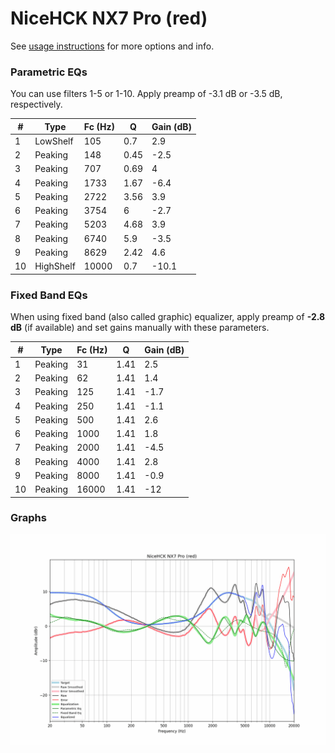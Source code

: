 # NiceHCK NX7 Pro (red)
See [usage instructions](https://github.com/jaakkopasanen/AutoEq#usage) for more options and info.

### Parametric EQs
You can use filters 1-5 or 1-10. Apply preamp of -3.1 dB or -3.5 dB, respectively.

|   # | Type      |   Fc (Hz) |    Q |   Gain (dB) |
|-----|-----------|-----------|------|-------------|
|   1 | LowShelf  |       105 | 0.7  |         2.9 |
|   2 | Peaking   |       148 | 0.45 |        -2.5 |
|   3 | Peaking   |       707 | 0.69 |         4   |
|   4 | Peaking   |      1733 | 1.67 |        -6.4 |
|   5 | Peaking   |      2722 | 3.56 |         3.9 |
|   6 | Peaking   |      3754 | 6    |        -2.7 |
|   7 | Peaking   |      5203 | 4.68 |         3.9 |
|   8 | Peaking   |      6740 | 5.9  |        -3.5 |
|   9 | Peaking   |      8629 | 2.42 |         4.6 |
|  10 | HighShelf |     10000 | 0.7  |       -10.1 |

### Fixed Band EQs
When using fixed band (also called graphic) equalizer, apply preamp of **-2.8 dB** (if available) and set gains manually with these parameters.

|   # | Type    |   Fc (Hz) |    Q |   Gain (dB) |
|-----|---------|-----------|------|-------------|
|   1 | Peaking |        31 | 1.41 |         2.5 |
|   2 | Peaking |        62 | 1.41 |         1.4 |
|   3 | Peaking |       125 | 1.41 |        -1.7 |
|   4 | Peaking |       250 | 1.41 |        -1.1 |
|   5 | Peaking |       500 | 1.41 |         2.6 |
|   6 | Peaking |      1000 | 1.41 |         1.8 |
|   7 | Peaking |      2000 | 1.41 |        -4.5 |
|   8 | Peaking |      4000 | 1.41 |         2.8 |
|   9 | Peaking |      8000 | 1.41 |        -0.9 |
|  10 | Peaking |     16000 | 1.41 |       -12   |

### Graphs
![](./NiceHCK%20NX7%20Pro%20(red).png)
